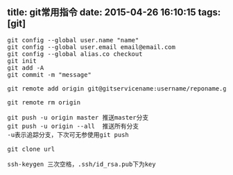 title: git常用指令
date: 2015-04-26 16:10:15
tags: [git]
---
<pre>
git config --global user.name "name"
git config --global user.email email@email.com
git config --global alias.co checkout 
git init
git add -A 
git commit -m "message"

git remote add origin git@gitservicename:username/reponame.git

git remote rm origin

git push -u origin master 推送master分支
git push -u origin --all  推送所有分支
-u表示追踪分支，下次可无参使用git push

git clone url

ssh-keygen 三次空格，.ssh/id_rsa.pub下为key
</pre>